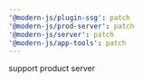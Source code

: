 ```yaml
---
'@modern-js/plugin-ssg': patch
'@modern-js/prod-server': patch
'@modern-js/server': patch
'@modern-js/app-tools': patch
---
```


support product server
